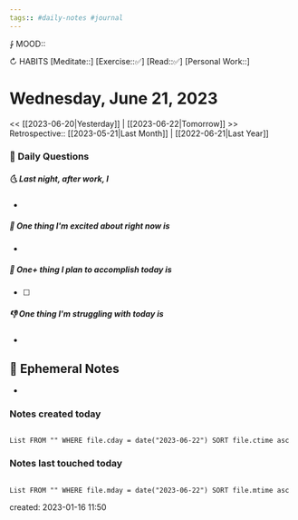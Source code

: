 ```yaml
---
tags:: #daily-notes #journal
---
```


⨑ MOOD::

↻ HABITS
[Meditate::]
[Exercise::✅]
[Read::✅]
[Personal Work::]

# Wednesday, June 21, 2023

\<\< [[2023-06-20|Yesterday]] | [[2023-06-22|Tomorrow]] >>
Retrospective:: [[2023-05-21|Last Month]] | [[2022-06-21|Last Year]]

### 📅 Daily Questions

##### 🌜 Last night, after work, I

-

##### 🙌 One thing I'm excited about right now is

-

##### 🚀 One+ thing I plan to accomplish today is

- [ ]

##### 👎 One thing I'm struggling with today is

-

## 📝 Ephemeral Notes

-

### Notes created today

```dataview

List FROM "" WHERE file.cday = date("2023-06-22") SORT file.ctime asc

```

### Notes last touched today

```dataview

List FROM "" WHERE file.mday = date("2023-06-22") SORT file.mtime asc

```

created: 2023-01-16 11:50
